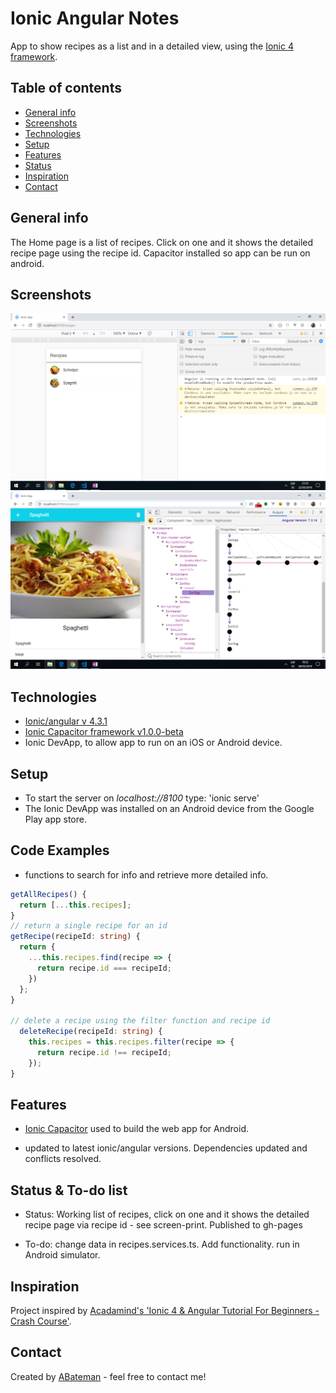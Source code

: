 # Ionic Angular Notes

App to show recipes as a list and in a detailed view, using the [Ionic 4 framework](https://ionicframework.com/docs).

## Table of contents

* [General info](#general-info)
* [Screenshots](#screenshots)
* [Technologies](#technologies)
* [Setup](#setup)
* [Features](#features)
* [Status](#status)
* [Inspiration](#inspiration)
* [Contact](#contact)

## General info

The Home page is a list of recipes. Click on one and it shows the detailed recipe page using the recipe id. Capacitor installed so app can be run on android.

## Screenshots

![Home Page Recipe List](./img/recipe-list.png)
![Home Page Recipe List](./img/recipe-detail.png)

## Technologies

* [Ionic/angular v 4.3.1](https://ionicframework.com/)
* [Ionic Capacitor framework v1.0.0-beta](https://capacitor.ionicframework.com/)
* Ionic DevApp, to allow app to run on an iOS or Android device.

## Setup

* To start the server on _localhost://8100_ type: 'ionic serve'
* The Ionic DevApp was installed on an Android device from the Google Play app store.

## Code Examples

* functions to search for info and retrieve more detailed info.

```typescript
getAllRecipes() {
  return [...this.recipes];
}
// return a single recipe for an id
getRecipe(recipeId: string) {
  return {
    ...this.recipes.find(recipe => {
      return recipe.id === recipeId;
    })
  };
}

// delete a recipe using the filter function and recipe id
  deleteRecipe(recipeId: string) {
    this.recipes = this.recipes.filter(recipe => {
      return recipe.id !== recipeId;
    });
}
```

## Features

* [Ionic Capacitor](https://capacitor.ionicframework.com/) used to build the web app for Android.

* updated to latest ionic/angular versions. Dependencies updated and conflicts resolved.

## Status & To-do list

* Status: Working list of recipes, click on one and it shows the detailed recipe page via recipe id - see screen-print. Published to gh-pages

* To-do: change data in recipes.services.ts. Add functionality. run in Android simulator.

## Inspiration

Project inspired by [Acadamind's 'Ionic 4 & Angular Tutorial For Beginners - Crash Course'](https://www.youtube.com/watch?v=r2ga-iXS5i4).

## Contact

Created by [ABateman](https://www.andrewbateman.org) - feel free to contact me!
